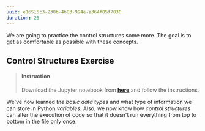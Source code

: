 ```yaml
---
uuid: e16515c3-238b-4b83-994e-a364f05f7038
duration: 25
---
```



We are going to practice the control structures some more. The goal is to get as comfortable as possible with these concepts.


## Control Structures Exercise


> #### Instruction 
> Download the Jupyter notebook from [**here**](https://drive.google.com/file/d/1tsGAR-tSEHsWhql1EGhDagnkBnupFaxB/view?usp=sharing) and follow the instructions.


We've now learned _the basic data types_ and what type of information we can store in Python _variables_. Also, we now know how 
_control structures_ can alter the execution of code so that it doesn't run everything from top to bottom in the file only once.



